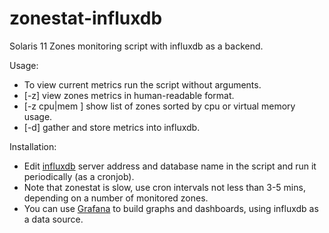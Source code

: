# zonestat-influxdb
Solaris 11 Zones monitoring script with influxdb as a backend.

Usage:
* To view current metrics run the script without arguments.
* [-z] view zones metrics in human-readable format.
* [-z cpu|mem ] show list of zones sorted by cpu or virtual memory usage.
* [-d] gather and store metrics into influxdb.

 Installation: 
* Edit [influxdb](https://www.influxdata.com/) server address and database name in the script and run it periodically (as a cronjob).
* Note that zonestat is slow, use cron intervals not less than 3-5 mins, depending on a number of monitored zones.
* You can use [Grafana](https://grafana.com/) to build graphs and dashboards, using influxdb as a data source.


